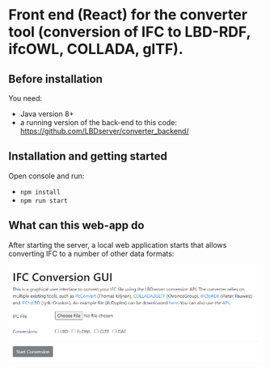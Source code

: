 # Front end (React) for the converter tool (conversion of IFC to LBD-RDF, ifcOWL, COLLADA, glTF).

## Before installation
You need:
- Java version 8+
- a running version of the back-end to this code: https://github.com/LBDserver/converter_backend/

## Installation and getting started
Open console and run:
- `npm install`
- `npm run start`

## What can this web-app do
After starting the server, a local web application starts that allows converting IFC to a number of other data formats:

![interface](img/interface.png "Interface of LBD converter tool")



